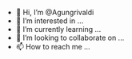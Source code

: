 - 👋 Hi, I’m @Agungrivaldi
- 👀 I’m interested in ...
- 🌱 I’m currently learning ...
- 💞️ I’m looking to collaborate on ...
- 📫 How to reach me ...

<!---
Agungrivaldi/Agungrivaldi is a ✨ special ✨ repository because its `README.md` (this file) appears on your GitHub profile.
You can click the Preview link to take a look at your changes.
--->
